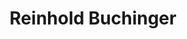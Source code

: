 ---
layout:
title: Reinhold Buchinger
description: 
image: /assets/placeholder.jpg
page-category: mentor
---